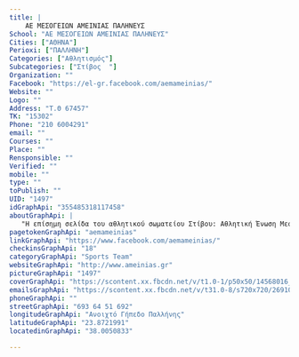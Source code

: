 ```yaml
---
title: |
    ΑΕ ΜΕΣΟΓΕΙΩΝ ΑΜΕΙΝΙΑΣ ΠΑΛΗΝΕΥΣ
School: "ΑΕ ΜΕΣΟΓΕΙΩΝ ΑΜΕΙΝΙΑΣ ΠΑΛΗΝΕΥΣ"
Cities: ["ΑΘΗΝΑ"]
Perioxi: ["ΠΑΛΛΗΝΗ"]
Categories: ["Αθλητισμός"]
Subcategories: ["Στίβος  "]
Organization: ""
Facebook: "https://el-gr.facebook.com/aemameinias/"
Website: ""
Logo: ""
Address: "Τ.Θ 67457"
TK: "15302"
Phone: "210 6004291"
email: ""
Courses: ""
Place: ""
Rensponsible: ""
Verified: ""
mobile: ""
type: ""
toPublish: ""
UID: "1497"
idGraphApi: "355485318117458"
aboutGraphApi: | 
   "Η επίσημη σελίδα του αθλητικού σωματείου Στίβου: Αθλητική Ένωση Μεσογείων &quot;Αμείνίας ο Παλληνεύς&quot;."
pagetokenGraphApi: "aemameinias"
linkGraphApi: "https://www.facebook.com/aemameinias/"
checkinsGraphApi: "18"
categoryGraphApi: "Sports Team"
websiteGraphApi: "http://www.ameinias.gr"
pictureGraphApi: "1497"
coverGraphApi: "https://scontent.xx.fbcdn.net/v/t1.0-1/p50x50/14568016_355617824770874_6658180513206871544_n.jpg?oh=c71c881419298631f82ec7a9d5615aca&amp;oe=5B421A6A"
emailsGraphApi: "https://scontent.xx.fbcdn.net/v/t31.0-8/s720x720/26910583_629620737370580_5417720750976975239_o.png?oh=6948a56f7f90a08bb48e739925fe589c&amp;oe=5B4358FC"
phoneGraphApi: ""
streetGraphApi: "693 64 51 692"
longitudeGraphApi: "Ανοιχτό Γήπεδο Παλλήνης"
latitudeGraphApi: "23.8721991"
locatedinGraphApi: "38.0050833"

---
```




